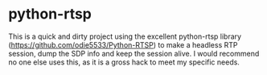 python-rtsp
===========

This is a quick and dirty project using the excellent python-rtsp library (https://github.com/odie5533/Python-RTSP)
to make a headless RTP session, dump the SDP info and keep the session alive. I would recommend no one else uses this,
as it is a gross hack to meet my specific needs.
